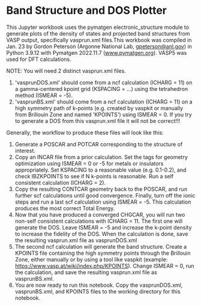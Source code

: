 # Band Structure and DOS Plotter 
This Jupyter workbook uses the pymatgen electronic_structure module to generate plots of the density of states and projected band structures from VASP output, specifically vasprun.xml files.This workbook was compiled in Jan. 23 by Gordon Peterson (Argonne National Lab, gpeterson@anl.gov) in Python 3.9.12 with Pymatgen 2022.11.7 (www.pymatgen.org). VASP5 was used for DFT calculations.

NOTE: You will need 2 distinct vasprun.xml files. 
1. 'vasprunDOS.xml' should come from a ncf calculation (ICHARG = 11) on a gamma-centered kpoint grid (KSPACING = ...) using the tetrahedron method (ISMEAR = -5).
2. 'vasprunBS.xml' should come from a ncf calculation (ICHARG = 11) on a high symmetry path of k-points (e.g. created by vaspkit or manually from Brillouin Zone and named 'KPOINTS') using ISMEAR = 0. If you try to generate a DOS from this vasprun.xml file it will not be correct!!!

Generally, the workflow to produce these files will look like this:
1. Generate a POSCAR and POTCAR corresponding to the structure of interest.
2. Copy an INCAR file from a prior calculation. Set the tags for geometry optimization using ISMEAR = 0 or -5 for metals or insulators appropriately. Set KSPACING to a reasonable value (e.g. 0.1-0.2), and check IBZKPOINTS to see if N k-points is reasonable. Run a self consistent calculation (ICHARG = 2).
3. Copy the resulting CONTCAR geometry back to the POSCAR, and run further scf calculations until good convergence. Finally, turn off the ionic steps and run a last scf calculation using ISMEAR = -5. This calculation produces the most correct Total Energy.
4. Now that you have produced a converged CHGCAR, you will run two non-self consistent calculations with ICHARG = 11. The first one will generate the DOS. Leave ISMEAR = -5 and increase the k-point density to increase the fidelity of the DOS. When the calculation is done, save the resulting vasprun.xml file as vasprunDOS.xml
5. The second ncf calculation will generate the band structure. Create a KPOINTS file containing the high symmetry points through the Brillouin Zone, either manually or by using a tool like vaspkit (example: https://www.vasp.at/wiki/index.php/KPOINTS). Change ISMEAR = 0, run the calculation, and save the resulting vasprun.xml file as vasprunBS.xml. 
6. You are now ready to run this notebook. Copy the vasprunDOS.xml, vasprunBS.xml, and KPOINTS files to the working directory for this notebook.
